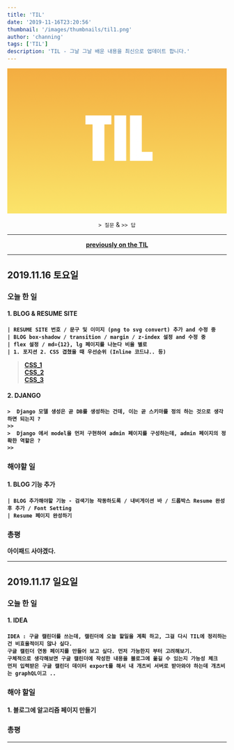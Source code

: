 ```yaml
---
title: 'TIL'
date: '2019-11-16T23:20:56'
thumbnail: '/images/thumbnails/til1.png'
author: 'channing'
tags: ['TIL']
description: 'TIL - 그날 그날 배운 내용을 최신으로 업데이트 합니다.'
---
```


![til](./til2.png)
<br>



<center>

`> 질문` & `>> 답` 

</center>

---

<center>

<B>**[previously on the TIL](https://github.com/CgodL/TIL)**<B>

</center>

---

## 2019.11.16 토요일

### 오늘 한 일
#### 1. BLOG & RESUME SITE
    | RESUME SITE 번호 / 문구 및 이미지 (png to svg convert) 추가 and 수정 중
    | BLOG box-shadow / transition / margin / z-index 설정 and 수정 중
    | flex 설정 / md={12}, lg 페이지를 나눈다 비율 별로
    | 1. 포지션 2. CSS 겹쳤을 때 우선순위 (Inline 코드냐.. 등)

> [CSS_1](https://www.youtube.com/watch?v=jV8B24rSN5o)<br>
[CSS_2](https://www.youtube.com/watch?v=k4xA_Olo_Uo)<br>
[CSS_3](https://www.codingfactory.net/10529)

    
#### 2. DJANGO
    >  Django 모델 생성은 곧 DB를 생성하는 건데, 이는 곧 스키마를 정의 하는 것으로 생각하면 되는지 ?
    >> 
    >  Django 에서 model을 먼저 구현하여 admin 페이지를 구성하는데, admin 페이지의 정확한 역할은 ?
    >>  

### 해야할 일
#### 1. BLOG 기능 추가
    | BLOG 추가해야할 기능 - 검색기능 작동하도록 / 내비게이션 바 / 드롭박스 Resume 완성후 추가 / Font Setting
    | Resume 페이지 완성하기

### 총평
<b>아이패드 사야겠다.<b>

---

## 2019.11.17 일요일

### 오늘 한 일 

#### 1. IDEA
    IDEA : 구글 캘린더를 쓰는데, 캘린더에 오늘 할일을 계획 하고, 그걸 다시 TIL에 정리하는건 비효율적이지 않나 싶다. 
    구글 캘린더 연동 페이지를 만들어 보고 싶다. 먼저 가능한지 부터 고려해보기.
    구체적으로 생각해보면 구글 캘린더에 작성한 내용을 블로그에 옮길 수 있는지 가능성 체크
    먼저 입력받은 구글 캘린더 데이터 export를 해서 내 개츠비 서버로 받아와야 하는데 개츠비는 graphQL이고 ..


### 해야 할일
#### 1. 블로그에 알고리즘 페이지 만들기

### 총평

---
